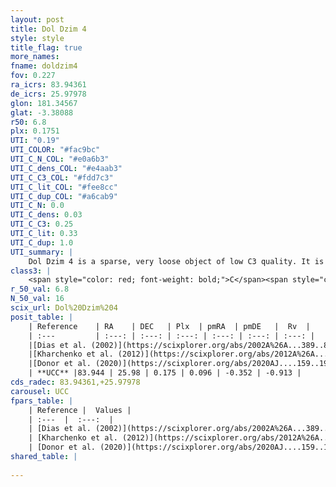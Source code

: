 ```yaml
---
layout: post
title: Dol Dzim 4
style: style
title_flag: true
more_names: 
fname: doldzim4
fov: 0.227
ra_icrs: 83.94361
de_icrs: 25.97978
glon: 181.34567
glat: -3.38088
r50: 6.8
plx: 0.1751
UTI: "0.19"
UTI_COLOR: "#fac9bc"
UTI_C_N_COL: "#e0a6b3"
UTI_C_dens_COL: "#e4aab3"
UTI_C_C3_COL: "#fdd7c3"
UTI_C_lit_COL: "#fee8cc"
UTI_C_dup_COL: "#a6cab9"
UTI_C_N: 0.0
UTI_C_dens: 0.03
UTI_C_C3: 0.25
UTI_C_lit: 0.33
UTI_C_dup: 1.0
UTI_summary: |
    Dol Dzim 4 is a sparse, very loose object of low C3 quality. It is poorly studied in the literature.<br><br><span style="color: #99180f; font-weight: bold;">Warning: </span>contains less than 25 stars with <i>P>0.5</i> estimated.
class3: |
    <span style="color: red; font-weight: bold;">C</span><span style="color: red; font-weight: bold;">C</span>
r_50_val: 6.8
N_50_val: 16
scix_url: Dol%20Dzim%204
posit_table: |
    | Reference    | RA    | DEC   | Plx  | pmRA  | pmDE   |  Rv  |
    | :---         | :---: | :---: | :---: | :---: | :---: | :---: |
    |[Dias et al. (2002)](https://scixplorer.org/abs/2002A%26A...389..871D) | 83.975 | 25.95 | -- | -1.11 | 1.39 | -- |
    |[Kharchenko et al. (2012)](https://scixplorer.org/abs/2012A%26A...543A.156K) | 83.96 | 25.95 | -- | 0.18 | -4.94 | -- |
    |[Donor et al. (2020)](https://scixplorer.org/abs/2020AJ....159..199D) | 83.975 | 25.95 | -- | 0.64 | 0.23 | 48.0 |
    | **UCC** |83.944 | 25.98 | 0.175 | 0.096 | -0.352 | -0.913 | 
cds_radec: 83.94361,+25.97978
carousel: UCC
fpars_table: |
    | Reference |  Values |
    | :---  |  :---:  |
    | [Dias et al. (2002)](https://scixplorer.org/abs/2002A%26A...389..871D) | `E(B-V)=1.1, Dist=1220.0, Age=8.0` |
    | [Kharchenko et al. (2012)](https://scixplorer.org/abs/2012A%26A...543A.156K) | `e_bv=1.249, distance=1658, log_age=8.455` |
    | [Donor et al. (2020)](https://scixplorer.org/abs/2020AJ....159..199D) | `Fe/H=-0.47` |
shared_table: |
    
---
```

